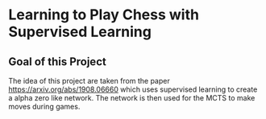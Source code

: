 # Learning to Play Chess with Supervised Learning 


## Goal of this Project 
The idea of this project are taken from the paper https://arxiv.org/abs/1908.06660 which uses supervised learning to create a alpha zero like network. The network is then used for the MCTS to make moves during games. 